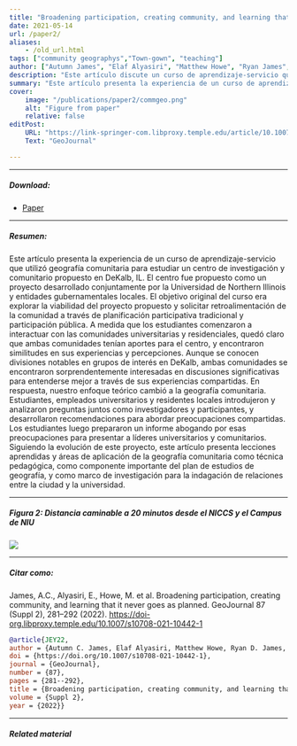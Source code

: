```yaml
---
title: "Broadening participation, creating community, and learning that it never goes as planned" 
date: 2021-05-14
url: /paper2/
aliases: 
    - /old_url.html
tags: ["community geographys","Town-gown", "teaching"]
author: ["Autumn James", "Elaf Alyasiri", "Matthew Howe", "Ryan James", "Yiwei Jin", "Kyagaba Lwanga", "Bailey McClain", "Andrea Moore", "Yaxiong Shao", "Felipe Valdez"]
description: "Este artículo discute un curso de aprendizaje-servicio que utilizó geografía comunitaria para evaluar un centro de investigación y comunitario propuesto en DeKalb, IL. A medida que los estudiantes interactuaban con las comunidades universitarias y locales, descubrimos preocupaciones e intereses compartidos, lo que llevó a análisis y recomendaciones colaborativas. El proyecto destaca la efectividad de la geografía comunitaria para fomentar discusiones significativas y abordar problemas compartidos, ofreciendo perspectivas para futuros estudios de relaciones entre la ciudad y la universidad." 
summary: "Este artículo presenta la experiencia de un curso de aprendizaje-servicio que utilizó geografía comunitaria para estudiar un centro de investigación y comunitario propuesto en DeKalb, IL. El centro fue propuesto como un proyecto desarrollado conjuntamente por la Universidad de Northern Illinois y entidades gubernamentales locales. El objetivo original del curso era explorar la viabilidad del proyecto propuesto y solicitar retroalimentación de la comunidad a través de planificación participativa tradicional y participación pública. A medida que los estudiantes comenzaron a interactuar con las comunidades universitarias y residenciales, quedó claro que ambas comunidades tenían aportes para el centro, y encontraron similitudes en sus experiencias y percepciones. Aunque se conocen divisiones notables en grupos de interés en DeKalb, ambas comunidades se encontraron sorprendentemente interesadas en discusiones significativas para entenderse mejor a través de sus experiencias compartidas. En respuesta, nuestro enfoque teórico cambió a la geografía comunitaria. Estudiantes, empleados universitarios y residentes locales introdujeron y analizaron preguntas juntos como investigadores y participantes, y desarrollaron recomendaciones para abordar preocupaciones compartidas. Los estudiantes luego prepararon un informe abogando por esas preocupaciones para presentar a líderes universitarios y comunitarios. Siguiendo la evolución de este proyecto, este artículo presenta lecciones aprendidas y áreas de aplicación de la geografía comunitaria como técnica pedagógica, como componente importante del plan de estudios de geografía, y como marco de investigación para la indagación de relaciones entre la ciudad y la universidad."
cover:
    image: "/publications/paper2/commgeo.png"
    alt: "Figure from paper"
    relative: false
editPost:
    URL: "https://link-springer-com.libproxy.temple.edu/article/10.1007/s10708-021-10442-1"
    Text: "GeoJournal"

---
```


---

##### Download:

- [Paper](https://rdcu.be/dLM4e)
<!-- - [Online appendix](/appendix.pdf) -->
<!--- - [Code and data](https://github.com/paper_repo) --->

---

##### Resumen:

Este artículo presenta la experiencia de un curso de aprendizaje-servicio que utilizó geografía comunitaria para estudiar un centro de investigación y comunitario propuesto en DeKalb, IL. El centro fue propuesto como un proyecto desarrollado conjuntamente por la Universidad de Northern Illinois y entidades gubernamentales locales. El objetivo original del curso era explorar la viabilidad del proyecto propuesto y solicitar retroalimentación de la comunidad a través de planificación participativa tradicional y participación pública. A medida que los estudiantes comenzaron a interactuar con las comunidades universitarias y residenciales, quedó claro que ambas comunidades tenían aportes para el centro, y encontraron similitudes en sus experiencias y percepciones. Aunque se conocen divisiones notables en grupos de interés en DeKalb, ambas comunidades se encontraron sorprendentemente interesadas en discusiones significativas para entenderse mejor a través de sus experiencias compartidas. En respuesta, nuestro enfoque teórico cambió a la geografía comunitaria. Estudiantes, empleados universitarios y residentes locales introdujeron y analizaron preguntas juntos como investigadores y participantes, y desarrollaron recomendaciones para abordar preocupaciones compartidas. Los estudiantes luego prepararon un informe abogando por esas preocupaciones para presentar a líderes universitarios y comunitarios. Siguiendo la evolución de este proyecto, este artículo presenta lecciones aprendidas y áreas de aplicación de la geografía comunitaria como técnica pedagógica, como componente importante del plan de estudios de geografía, y como marco de investigación para la indagación de relaciones entre la ciudad y la universidad.

---

##### Figura 2:  Distancia caminable a 20 minutos desde el NICCS y el Campus de NIU

![](/publications/paper2/commgeo.png)

---

##### Citar como:

James, A.C., Alyasiri, E., Howe, M. et al. Broadening participation, creating community, and learning that it never goes as planned. GeoJournal 87 (Suppl 2), 281–292 (2022). https://doi-org.libproxy.temple.edu/10.1007/s10708-021-10442-1

```BibTeX
@article{JEY22,
author = {Autumn C. James, Elaf Alyasiri, Matthew Howe, Ryan D. James, Yiwei Jin, Kyagaba Lwanga, Bailey McClain, Andrea Moore, Yaxiong Shao, Felipe Valdez},
doi = {https://doi.org/10.1007/s10708-021-10442-1},
journal = {GeoJournal},
number = {87},
pages = {281--292},
title = {Broadening participation, creating community, and learning that it never goes as planned},
volume = {Suppl 2},
year = {2022}}
```

---

##### Related material

<!--+ [Presentation slides](/presentation.pdf)-->